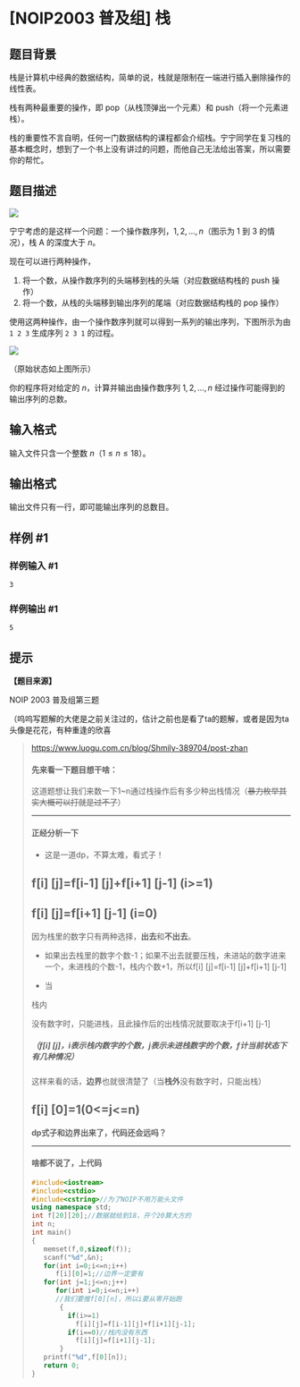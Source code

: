 # [NOIP2003 普及组] 栈

## 题目背景

栈是计算机中经典的数据结构，简单的说，栈就是限制在一端进行插入删除操作的线性表。

栈有两种最重要的操作，即 pop（从栈顶弹出一个元素）和 push（将一个元素进栈）。

栈的重要性不言自明，任何一门数据结构的课程都会介绍栈。宁宁同学在复习栈的基本概念时，想到了一个书上没有讲过的问题，而他自己无法给出答案，所以需要你的帮忙。

## 题目描述

![](https://cdn.luogu.com.cn/upload/pic/18.png) 

宁宁考虑的是这样一个问题：一个操作数序列，$1,2,\ldots ,n$（图示为 1 到 3 的情况），栈 A 的深度大于 $n$。

现在可以进行两种操作，

1. 将一个数，从操作数序列的头端移到栈的头端（对应数据结构栈的 push 操作）
2. 将一个数，从栈的头端移到输出序列的尾端（对应数据结构栈的 pop 操作）

使用这两种操作，由一个操作数序列就可以得到一系列的输出序列，下图所示为由 `1 2 3` 生成序列 `2 3 1` 的过程。

![](https://cdn.luogu.com.cn/upload/pic/19.png) 

（原始状态如上图所示）

你的程序将对给定的 $n$，计算并输出由操作数序列 $1,2,\ldots,n$ 经过操作可能得到的输出序列的总数。

## 输入格式

输入文件只含一个整数 $n$（$1 \leq n \leq 18$）。

## 输出格式

输出文件只有一行，即可能输出序列的总数目。

## 样例 #1

### 样例输入 #1

```
3
```

### 样例输出 #1

```
5
```

## 提示

**【题目来源】**

NOIP 2003 普及组第三题

（呜呜写题解的大佬是之前关注过的，估计之前也是看了ta的题解，或者是因为ta头像是花花，有种重逢的欣喜

>https://www.luogu.com.cn/blog/Shmily-389704/post-zhan
>
>#### 先来看一下题目想干啥：
>
>这道题想让我们来数一下1~n通过栈操作后有多少种出栈情况（~~暴力枚举其实大概可以打就是过不了~~）
>
>------
>
>#### 正经分析一下
>
>- 这是一道dp，不算太难，看式子！
>
>  ## f[i] [j]=f[i-1] [j]+f[i+1] [j-1] (i>=1)
>
>  ## f[i] [j]=f[i+1] [j-1] (i=0)
>
>  因为栈里的数字只有两种选择，**出去**和**不出去**。
>
>- 如果出去栈里的数字个数-1；如果不出去就要压栈，未进站的数字进来一个，未进栈的个数-1，栈内个数+1，所以f[i] [j]=f[i-1] [j]+f[i+1] [j-1]
>
>- 当
>
>  栈内
>
>  没有数字时，只能进栈，且此操作后的出栈情况就要取决于f[i+1] [j-1]
>
>  ##### （f[i] [j]，i表示栈内数字的个数，j表示未进栈数字的个数，f计当前状态下有几种情况）
>
>  这样来看的话，**边界**也就很清楚了（当**栈外**没有数字时，只能出栈）
>
>  ## f[i] [0]=1(0<=j<=n)
>
>**dp式子和边界出来了，代码还会远吗？**
>
>------
>
>#### 啥都不说了，上代码
>
>```cpp
>#include<iostream>
>#include<cstdio>
>#include<cstring>//为了NOIP不用万能头文件
>using namespace std;
>int f[20][20];//数据就给到18，开个20算大方的
>int n;
>int main()
>{
>    memset(f,0,sizeof(f));
>    scanf("%d",&n);
>    for(int i=0;i<=n;i++)
>       f[i][0]=1;//边界一定要有
>    for(int j=1;j<=n;j++)
>       for(int i=0;i<=n;i++)
>       //我们要推f[0][n]，所以i要从零开始跑
>        {
>          if(i>=1) 
>            f[i][j]=f[i-1][j]+f[i+1][j-1];
>          if(i==0)//栈内没有东西
>            f[i][j]=f[i+1][j-1];
>        }
>    printf("%d",f[0][n]);
>    return 0;
>}
>```